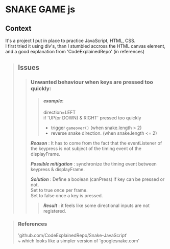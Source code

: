 # SNAKE GAME js

## Context
It's a project I put in place to practice JavaScript, HTML, CSS.  
I first tried it using div's, than I stumbled accross the HTML canvas element, and a good explanation from 'CodeExplainedRepo' (in references)


> ## Issues
>> ### **Unwanted behaviour when keys are pressed too quickly**:  
>>> #### *example*:  
>>> direction=LEFT  
>>> if 'UP(or DOWN) & RIGHT' pressed too quickly  
>>> - trigger `gameover()` (when snake.length > 2)
>>> - reverse snake direction.  (when snake.length <= 2)
>>
>> ***Reason*** : It has to come from the fact that the eventListener of the keypress is not subject of the timing event of the displayFrame.  
>>
>> ***Possible mitigation*** : synchronize the timing event between keypress & displayFrame.   
>>
>> ***Solution*** : Define a boolean (canPress) if key can be pressed or not.  
>> Set to true once per frame.  
>> Set to false once a key is pressed.  
>>> ***Result*** : it feels like some directional inputs are not registered.  

> ### References
> 'github.com/CodeExplainedRepo/Snake-JavaScript'  
> ⤷ which looks like a simpler version of 'googlesnake.com'